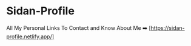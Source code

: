 # Sidan-Profile

All My Personal Links To Contact and Know About Me ➡️  [https://sidan-profile.netlify.app/]
